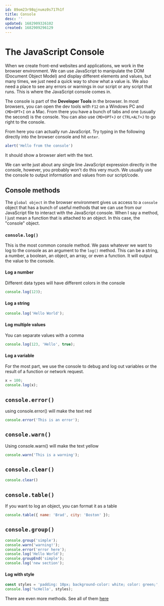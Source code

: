 ```yaml
---
id: 89om23r98qjnumz0s717h1f
title: Console
desc: ''
updated: 1682909326102
created: 1682909296129
---
```

# The JavaScript Console

When we create front-end websites and applications, we work in the browser environment. We can use JavaScript to manipulate the DOM (Document Object Model) and display different elements and values, but many times, we just need a quick way to show what a value is. We also need a place to see any errors or warnings in our script or any script that runs. This is where the JavaScript console comes in.

The console is part of the **Developer Tools** in the browser. In most browsers, you can open the dev tools with `F12` on a Windows PC and `CMD+OPT+I` on a Mac. From there you have a bunch of tabs and one (usually the second) is the console. You can also use `CMD+OPT+J` or `CTRL+ALT+J` to go right to the console.

From here you can actually run JavaScript. Try typing in the following directly into the browser console and hit `enter`.

```JavaScript
alert('Hello from the console')
```

It should show a browser alert with the text.

We can write just about any single line JavaScript expression directly in the console, however, you probably won't do this very much. We usually use the console to output information and values from our script/code.

## Console methods

The `global object` in the browser environment gives us access to a `console` object that has a bunch of useful methods that we can use from our JavaScript file to interact with the JavaScript console. When I say a method, I just mean a function that is attached to an object. In this case, the "console" object.

### `console.log()`

This is the most common console method. We pass whatever we want to log to the console as an argument to the `log()` method. This can be a string, a number, a boolean, an object, an array, or even a function. It will output the value to the console.

#### Log a number

Different data types will have different colors in the console

```JavaScript
console.log(123);
```

#### Log a string

```JavaScript
console.log('Hello World');
```

#### Log multiple values

You can separate values with a comma

```JavaScript
console.log(123, 'Hello', true);
```

#### Log a variable

For the most part, we use the console to debug and log out variables or the result of a function or network request.

```JavaScript
x = 100;
console.log(x);
```

## `console.error()`

using console.error() will make the text red

```JavaScript
console.error('This is an error');
```

## `console.warn()`

Using console.warn() will make the text yellow

```JavaScript
console.warn('This is a warning');
```

## `console.clear()`

```JavaScript
console.clear()
```

## `console.table()`

If you want to log an object, you can format it as a table

```JavaScript
console.table({ name: 'Brad', city: 'Boston' });
```

## `console.group()`

```JavaScript
console.group('simple');
console.warn('warning!');
console.error('error here');
console.log('Hello World');
console.groupEnd('simple');
console.log('new section');
```

#### Log with style

```JavaScript
const styles = 'padding: 10px; background-color: white; color: green;';
console.log('%cHello', styles);
```

There are even more methods. See all of them [here](https://developer.mozilla.org/en-US/docs/Web/API/console)
